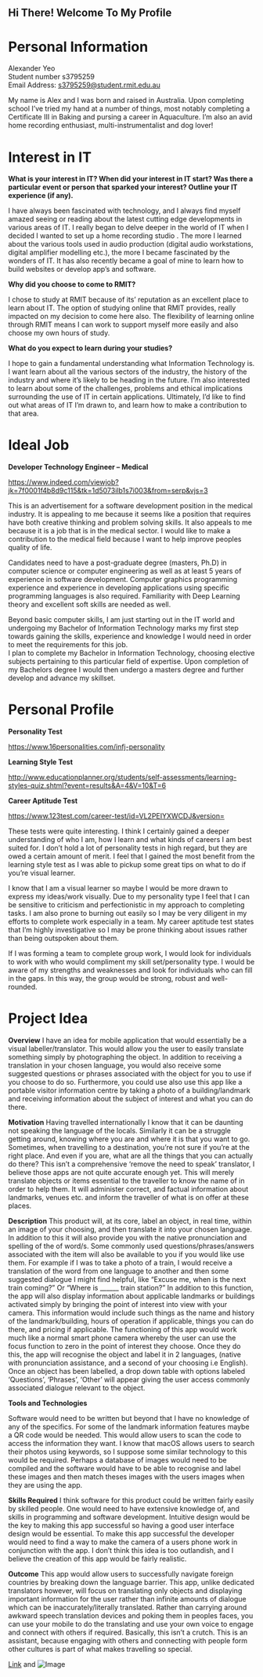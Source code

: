 ## Hi There! Welcome To My Profile

# Personal Information

Alexander Yeo<br/>
Student number s3795259<br/>
Email Address: s3795259@student.rmit.edu.au

My name is Alex and I was born and raised in Australia. Upon completing school I’ve tried my hand at a number of things, most notably completing a Certificate III in Baking and pursing a career in Aquaculture. I’m also an avid home recording enthusiast, multi-instrumentalist and dog lover! 



# Interest in IT

**What is your interest in IT? When did your interest in IT start? Was there a particular event or person that sparked your interest? Outline your IT experience (if any).**

I have always been fascinated with technology, and I always find myself amazed seeing or reading about the latest cutting edge developments in various areas of IT. I really began to delve deeper in the world of IT when I decided I wanted to set up a home recording studio . The more I learned about the various tools used in audio production (digital audio workstations, digital amplifier modelling etc.), the more I became fascinated by the wonders of IT. It has also recently became a goal of mine to learn how to build websites or develop app’s and software. 

**Why did you choose to come to RMIT?**

I chose to study at RMIT because of its’ reputation as an excellent place to learn about IT. The option of studying online that RMIT provides, really impacted on my decision to come here also. The flexibility of learning online through RMIT means I can work to support myself more easily and also choose my own hours of study. 

**What do you expect to learn during your studies?**

I hope to gain a fundamental understanding what Information Technology is. I want learn about all the various sectors of the industry, the history of the industry and where it’s likely to be heading in the future. I’m also interested to learn about some of the challenges, problems and ethical implications surrounding the use of IT in certain applications. Ultimately, I’d like to find out what areas of IT I’m drawn to, and learn how to make a contribution to that area. 

# Ideal Job

**Developer Technology Engineer – Medical**

https://www.indeed.com/viewjob?jk=7f0001f4b8d9c115&tk=1d5073ilb1s7i003&from=serp&vjs=3

This is an advertisement for a software development position in the medical industry. It is appealing to me because it seems like a position that requires have both creative thinking and problem solving skills. It also appeals to me because it is a job that is in the medical sector. I would like to make a contribution to the medical field because I want to help improve peoples quality of life.

Candidates need to have a post-graduate degree (masters, Ph.D) in computer science or computer engineering as well as at least 5 years of experience in software development. 
Computer graphics programming experience and experience in developing applications using specific programming languages is also required. Familiarity with Deep Learning theory and excellent soft skills are needed as well. 

Beyond basic computer skills, I am just starting out in the IT world and undergoing my Bachelor of Information Technology marks my first step towards gaining the skills, experience and knowledge I would need in order to meet the requirements for this job.  
I plan to complete my Bachelor in Information Technology, choosing elective subjects pertaining to this particular field of expertise. Upon completion of my Bachelors degree I would then undergo a masters degree and further develop and advance my skillset. 

# Personal Profile

**Personality Test**

https://www.16personalities.com/infj-personality

**Learning Style Test**

http://www.educationplanner.org/students/self-assessments/learning-styles-quiz.shtml?event=results&A=4&V=10&T=6

**Career Aptitude Test**

https://www.123test.com/career-test/id=VL2PEIYXWCDJ&version=

These tests were quite interesting. I think I certainly gained a deeper understanding of who I am, how I learn and what kinds of careers I am best suited for. I don’t hold a lot of personality tests in high regard, but they are owed a certain amount of merit. I feel that I gained the most benefit from the learning style test as I was able to pickup some great tips on what to do if you’re visual learner.  


I know that I am a visual learner so maybe I would be more drawn to express my ideas/work visually. Due to my personality type I feel that I can be sensitive to criticism and perfectionistic in my approach to completing tasks. I am also prone to burning out easily so I may be very diligent in my efforts to complete work especially in a team. My career aptitude test states that I’m highly investigative so I may be prone thinking about issues rather than being outspoken about them. 

If I was forming a team to complete group work, I would look for individuals to work with who would compliment my skill set/personality type. I would be aware of my strengths and weaknesses and look for individuals who can fill in the gaps. In this way, the group would be strong, robust and well-rounded.


# Project Idea

**Overview**
I have an idea for mobile application that would essentially be a visual labeller/translator. This would allow you the user to easily translate something simply by photographing the object. In addition to receiving a translation in your chosen language, you would also receive some suggested questions or phrases associated with the object for you to use if you choose to do so. Furthermore, you could use also use this app like a portable visitor information centre by taking a photo of a building/landmark and receiving information about the subject of interest and what you can do there. 

**Motivation**
Having travelled internationally I know that it can be daunting not speaking the language of the locals. Similarly it can be a struggle getting around, knowing where you are and where it is that you want to go. Sometimes, when travelling to a destination, you’re not sure if you’re at the right place. And even if you are, what are all the things that you can actually do there? This isn’t a comprehensive ‘remove the need to speak’ translator, I believe those apps are not quite accurate enough yet. This will merely translate objects or items essential to the traveller to know the name of in order to help them. It will administer correct, and factual information about landmarks, venues etc. and inform the traveller of what is on offer at these places. 

**Description**
This product will, at its core, label an object, in real time, within an image of your choosing, and then translate it into your chosen language. In addition to this it will also provide you with the native pronunciation and spelling of the of word/s. Some commonly used questions/phrases/answers associated with the item will also be available to you if you would like use them. For example if I was to take a photo of a train, I would receive a translation of the word from one language to another and then some suggested dialogue I might find helpful, like “Excuse me, when is the next train coming?” Or “Where is ______ train station?”
In addition to this function, the app will also display information about applicable landmarks or buildings activated simply by bringing the point of interest into view with your camera. This information would include such things as the name and history of the landmark/building, hours of operation if applicable, things you can do there, and pricing if applicable. The functioning of this app would work much like a normal smart phone camera whereby the user can use the focus function to zero in the point of interest they choose. Once they do this, the app will recognise the object and label it in 2 languages, (native with pronunciation assistance, and a second of your choosing i.e English). Once an object has been labelled, a drop down table with options labeled ‘Questions’, ‘Phrases’, ‘Other’ will appear giving the user access commonly associated dialogue relevant to the object. 

**Tools and Technologies**

Software would need to be written but beyond that I have no knowledge of any of the specifics. For some of the landmark information features maybe a QR code would be needed. This would allow users to scan the code to access the information they want. I know that macOS allows users to search their photos using keywords, so I suppose some similar technology to this would be required. Perhaps a database of images would need to be compiled and the software would have to be able to recognise and label these images and then match theses images with the users images when they are using the app. 

**Skills Required**
I think software for this product could be written fairly easily by skilled people. One would need to have extensive knowledge of, and skills in programming and software development. Intuitive design would be the key to making this app successful so having a good user interface design would be essential. To make this app successful the developer would need to find a way to make the camera of a users phone work in conjunction with the app. I don’t think this idea is too outlandish, and I believe the creation of this app would be fairly realistic. 

**Outcome**
This app would allow users to successfully navigate foreign countries by breaking down the language barrier. This app, unlike dedicated translators however, will focus on translating only objects and displaying important information for the user rather than infinite amounts of dialogue which can be inaccurately/literally translated. Rather than carrying around awkward speech translation devices and poking them in peoples faces, you can use your mobile to do the translating and use your own voice to engage and connect with others if required. Basically, this isn’t a crutch. This is an assistant, because engaging with others and connecting with people form other cultures is part of what makes travelling so special.

[Link](url) and ![Image]()
